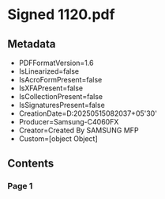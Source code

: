 # Signed 1120.pdf
## Metadata
- PDFFormatVersion=1.6
- IsLinearized=false
- IsAcroFormPresent=false
- IsXFAPresent=false
- IsCollectionPresent=false
- IsSignaturesPresent=false
- CreationDate=D:20250515082037+05'30'
- Producer=Samsung-C4060FX
- Creator=Created By SAMSUNG MFP
- Custom=[object Object]

## Contents
### Page 1

